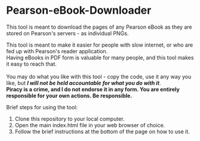 # Pearson-eBook-Downloader

<p>
This tool is meant to download the pages of any Pearson eBook as they are stored on Pearson's servers - as individual PNGs.<br>

This tool is meant to make it easier for people with slow internet, or who are fed up with Pearson's reader application.<br>
Having eBooks in PDF form is valuable for many people, and this tool makes it easy to reach that.<br><br>
You may do what you like with this tool - copy the code, use it any way you like, but ***I will not be held accountable for what you do with it***.<br>
**Piracy is a crime, and I do not endorse it in any form. You are entirely responsible for your own actions. Be responsible.**
<p>

Brief steps for using the tool:
<ol>
  <li>Clone this repository to your local computer.</li>
  <li>Open the main index.html file in your web browser of choice.</li>
  <li>Follow the brief instructions at the bottom of the page on how to use it.</li>
</ol>
